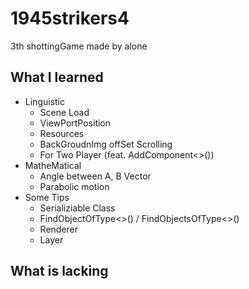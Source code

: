 # 1945strikers4
3th shottingGame made by alone

## What I learned  
- Linguistic
  - Scene Load
  - ViewPortPosition
  - Resources
  - BackGroudnImg offSet Scrolling
  - For Two Player (feat. AddComponent<>())
- MatheMatical
  - Angle between A, B Vector  
  - Parabolic motion
- Some Tips
  - Serializiable Class
  - FindObjectOfType<>() / FindObjectsOfType<>()
  - Renderer
  - Layer
  
## What is lacking
